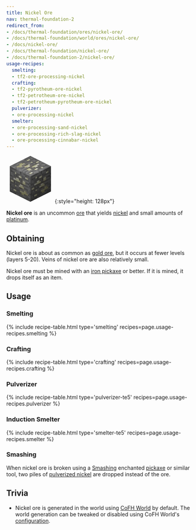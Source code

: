 ```yaml
---
title: Nickel Ore
nav: thermal-foundation-2
redirect_from:
- /docs/thermal-foundation/ores/nickel-ore/
- /docs/thermal-foundation/world/ores/nickel-ore/
- /docs/nickel-ore/
- /docs/thermal-foundation/nickel-ore/
- /docs/thermal-foundation-2/nickel-ore/
usage-recipes:
  smelting:
  - tf2-ore-processing-nickel
  crafting:
  - tf2-pyrotheum-ore-nickel
  - tf2-petrotheum-ore-nickel
  - tf2-petrotheum-pyrotheum-ore-nickel
  pulverizer:
  - ore-processing-nickel
  smelter:
  - ore-processing-sand-nickel
  - ore-processing-rich-slag-nickel
  - ore-processing-cinnabar-nickel
---
```


![Nickel ore](/assets/images/thermal-foundation-2/ore-nickel.png){:style="height: 128px"}


**Nickel ore** is an uncommon [ore](https://minecraft.gamepedia.com/Ore) that
yields [nickel](/docs/1.12/thermal-foundation-2/nickel-ingot/) and small amounts of
[platinum](/docs/1.12/thermal-foundation-2/platinum-ingot/).


Obtaining
---------

Nickel ore is about as common as [gold
ore](https://minecraft.gamepedia.com/Gold_Ore), but it occurs at fewer levels
(layers 5-20). Veins of nickel ore are also relatively small.

Nickel ore must be mined with an [iron
pickaxe](https://minecraft.gamepedia.com/Pickaxe) or better. If it is mined, it
drops itself as an item.


Usage
-----

### Smelting
{% include recipe-table.html type='smelting' recipes=page.usage-recipes.smelting %}

### Crafting
{% include recipe-table.html type='crafting' recipes=page.usage-recipes.crafting %}

### Pulverizer
{% include recipe-table.html type='pulverizer-te5' recipes=page.usage-recipes.pulverizer %}

### Induction Smelter
{% include recipe-table.html type='smelter-te5' recipes=page.usage-recipes.smelter %}

### Smashing
When nickel ore is broken using a [Smashing](/docs/1.12/cofh-core-4/smashing/)
enchanted [pickaxe](https://minecraft.gamepedia.com/Pickaxe) or similar tool,
two piles of [pulverized nickel](/docs/1.12/thermal-foundation-2/pulverized-nickel/)
are dropped instead of the ore.


Trivia
------

* Nickel ore is generated in the world using [CoFH World](/docs/1.12/cofh-world/) by
  default. The world generation can be tweaked or disabled using CoFH World's
  [configuration](/docs/1.12/cofh-world/world-generator-configuration/).
